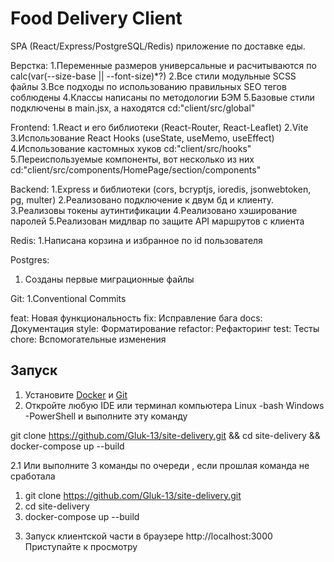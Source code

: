# Food Delivery Client

SPA (React/Express/PostgreSQL/Redis) приложение по доставке еды.



Верстка: 
1.Переменные размеров универсальные и расчитываются по calc(var(--size-base || --font-size)*?)
2.Все стили модульные SCSS файлы
3.Все подходы по использованию правильных SEO тегов соблюдены
4.Классы написаны по методологии БЭМ
5.Базовые стили подключены в main.jsx, а находятся cd:"client/src/global"

Frontend:
1.React и его библиотеки (React-Router, React-Leaflet)
2.Vite
3.Использование React Hooks (useState, useMemo, useEffect)
4.Использование кастомных хуков cd:"client/src/hooks"
5.Переиспользуемые компоненты, вот несколько из них cd:"client/src/components/HomePage/section/components"

Backend: 
1.Express и библиотеки (cors, bcryptjs, ioredis, jsonwebtoken, pg, multer) 
2.Реализовано подключение к двум бд и клиенту.
3.Реализовы токены аутинтификации
4.Реализовано хэширование паролей
5.Реализован мидлвар по защите API маршрутов с клиента

Redis: 
1.Написана корзина и избранное по id пользователя

Postgres: 
1. Созданы первые миграционные файлы

Git: 
1.Conventional Commits 

feat:    Новая функциональность
fix:     Исправление бага
docs:    Документация
style:   Форматирование
refactor: Рефакторинг
test:    Тесты
chore:   Вспомогательные изменения

## Запуск

1. Установите [Docker](https://docker.com) и [Git](https://git-scm.com)
2. Откройте любую IDE или терминал компьютера Linux -bash Windows -PowerShell и выполните эту команду

git clone https://github.com/Gluk-13/site-delivery.git && cd site-delivery && docker-compose up --build

2.1 Или выполните 3 команды по очереди , если прошлая команда не сработала

1) git clone https://github.com/Gluk-13/site-delivery.git
2) cd site-delivery
3) docker-compose up --build

3. Запуск клиентской части в браузере http://localhost:3000
Приступайте к просмотру